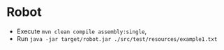 Robot
=====

- Execute `mvn clean compile assembly:single`,
- Run `java -jar target/robot.jar ./src/test/resources/example1.txt`